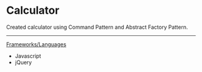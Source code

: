# Calculator

Created calculator using Command Pattern and Abstract Factory Pattern.

---
<ins>Frameworks/Languages</ins>
<ul>
<li>Javascript</li>
<li>jQuery</li>
</ul>

